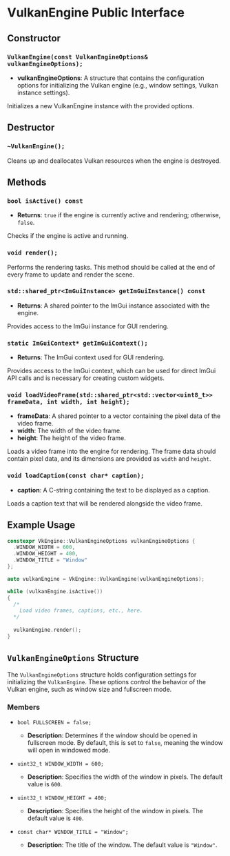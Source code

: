 # VulkanEngine Public Interface

## Constructor

### `VulkanEngine(const VulkanEngineOptions& vulkanEngineOptions);`
- **vulkanEngineOptions**: A structure that contains the configuration options for initializing the Vulkan engine (e.g., window settings, Vulkan instance settings).

Initializes a new VulkanEngine instance with the provided options.

## Destructor

### `~VulkanEngine();`
Cleans up and deallocates Vulkan resources when the engine is destroyed.

## Methods

### `bool isActive() const`
- **Returns**: `true` if the engine is currently active and rendering; otherwise, `false`.

Checks if the engine is active and running.

### `void render();`
Performs the rendering tasks. This method should be called at the end of every frame to update and render the scene.

### `std::shared_ptr<ImGuiInstance> getImGuiInstance() const`
- **Returns**: A shared pointer to the ImGui instance associated with the engine.

Provides access to the ImGui instance for GUI rendering.

### `static ImGuiContext* getImGuiContext();`
- **Returns**: The ImGui context used for GUI rendering.

Provides access to the ImGui context, which can be used for direct ImGui API calls and is necessary for creating custom widgets.

### `void loadVideoFrame(std::shared_ptr<std::vector<uint8_t>> frameData, int width, int height);`
- **frameData**: A shared pointer to a vector containing the pixel data of the video frame.
- **width**: The width of the video frame.
- **height**: The height of the video frame.

Loads a video frame into the engine for rendering. The frame data should contain pixel data, and its dimensions are provided as `width` and `height`.

### `void loadCaption(const char* caption);`
- **caption**: A C-string containing the text to be displayed as a caption.

Loads a caption text that will be rendered alongside the video frame.

## Example Usage

```cpp
constexpr VkEngine::VulkanEngineOptions vulkanEngineOptions {
  .WINDOW_WIDTH = 600,
  .WINDOW_HEIGHT = 400,
  .WINDOW_TITLE = "Window"
};

auto vulkanEngine = VkEngine::VulkanEngine(vulkanEngineOptions);

while (vulkanEngine.isActive())
{
  /*
    Load video frames, captions, etc., here.
  */
  
  vulkanEngine.render();
}
```

## `VulkanEngineOptions` Structure

The `VulkanEngineOptions` structure holds configuration settings for initializing the `VulkanEngine`. These options control the behavior of the Vulkan engine, such as window size and fullscreen mode.

### Members

- `bool FULLSCREEN = false;`
    - **Description**: Determines if the window should be opened in fullscreen mode. By default, this is set to `false`, meaning the window will open in windowed mode.

- `uint32_t WINDOW_WIDTH = 600;`
    - **Description**: Specifies the width of the window in pixels. The default value is `600`.

- `uint32_t WINDOW_HEIGHT = 400;`
    - **Description**: Specifies the height of the window in pixels. The default value is `400`.

- `const char* WINDOW_TITLE = "Window";`
    - **Description**: The title of the window. The default value is `"Window"`.
